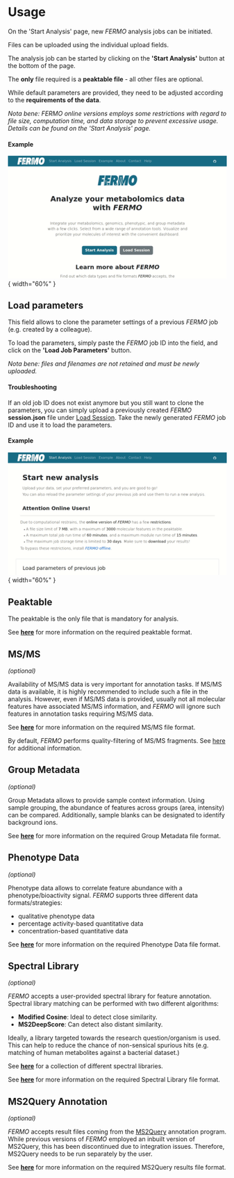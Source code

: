 # Usage

On the 'Start Analysis' page, new *FERMO* analysis jobs can be initiated.

Files can be uploaded using the individual upload fields. 

The analysis job can be started by clicking on the **'Start Analysis'** button at the bottom of the page.

The **only** file required is a **peaktable file** - all other files are optional.

While default parameters are provided, they need to be adjusted according to the **requirements of the data**.

*Nota bene: *FERMO* online versions employs some restrictions with regard to file size, computation time, and data storage to prevent excessive usage. Details can be found on the 'Start Analysis' page.*

#### Example

![full_run](../assets/images/screenshots/gui.start.full_run.gif){ width="60%" }

## Load parameters

This field allows to clone the parameter settings of a previous *FERMO* job (e.g. created by a colleague). 

To load the parameters, simply paste the *FERMO* job ID into the field, and click on the **'Load Job Parameters'** button.

*Nota bene: files and filenames are not retained and must be newly uploaded.*

#### Troubleshooting

If an old job ID does not exist anymore but you still want to clone the parameters, you can simply upload a previously created *FERMO* **session.json** file under [Load Session](./gui.load.md).
Take the newly generated *FERMO* job ID and use it to load the parameters.

#### Example

![load_params.png](../assets/images/screenshots/gui.load_params.gif){ width="60%" }

## Peaktable

The peaktable is the only file that is mandatory for analysis.

See [**here**](./input_output.md#molecular-feature-peaktable) for more information on the required peaktable format.

## MS/MS

*(optional)*

Availability of MS/MS data is very important for annotation tasks. If MS/MS data is available, it is highly recommended to include such a file in the analysis.
However, even if MS/MS data is provided, usually not all molecular features have associated MS/MS information, and *FERMO* will ignore such features in annotation tasks requiring MS/MS data.

See [**here**](./input_output.md#msms-spectrum-information) for more information on the required MS/MS file format.

By default, *FERMO* performs quality-filtering of MS/MS fragments. See [here](../modules/filter.msms.md) for additional information.

## Group Metadata

*(optional)*

Group Metadata allows to provide sample context information. 
Using sample grouping, the abundance of features across groups (area, intensity) can be compared. 
Additionally, sample blanks can be designated to identify background ions.

See [**here**](./input_output.md#group-metadata) for more information on the required Group Metadata file format.

## Phenotype Data

*(optional)*

Phenotype data allows to correlate feature abundance with a phenotype/bioactivity signal. 
*FERMO* supports three different data formats/strategies:

- qualitative phenotype data
- percentage activity-based quantitative data
- concentration-based quantitative data

See [**here**](./input_output.md#phenotype-bioactivity-data) for more information on the required Phenotype Data file format.

## Spectral Library

*(optional)*

*FERMO* accepts a user-provided spectral library for feature annotation. 
Spectral library matching can be performed with two different algorithms: 

- **Modified Cosine**: Ideal to detect close similarity.
- **MS2DeepScore**: Can detect also distant similarity.

Ideally, a library targeted towards the research question/organism is used.
This can help to reduce the chance of non-sensical spurious hits (e.g. matching of human metabolites against a bacterial dataset.)

See [**here**](https://external.gnps2.org/gnpslibrary) for a collection of different spectral libraries.

See [**here**](./input_output.md#spectral-library) for more information on the required Spectral Library file format.


## MS2Query Annotation

*(optional)*

*FERMO* accepts result files coming from the [MS2Query](https://github.com/iomega/ms2query) annotation program.
While previous versions of *FERMO* employed an inbuilt version of MS2Query, this has been discontinued due to integration issues. Therefore, MS2Query needs to be run separately by the user. 

See [**here**](./input_output.md#ms2query-results-file) for more information on the required MS2Query results file format.
